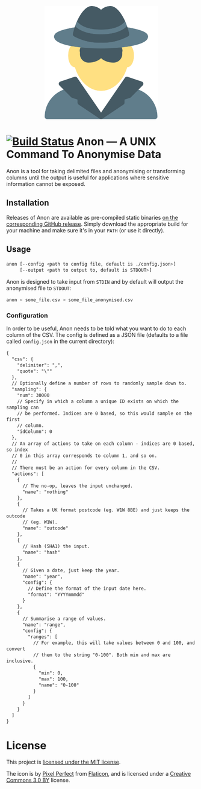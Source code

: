 <p align="center">
  <img src="icon.svg" width="300" />
</p>

# [![Build Status](https://travis-ci.org/intenthq/anon.svg?branch=master)](https://travis-ci.org/intenthq/anon) Anon — A UNIX Command To Anonymise Data

Anon is a tool for taking delimited files and anonymising or transforming columns until the output is useful for applications where sensitive information cannot be exposed.

## Installation

Releases of Anon are available as pre-compiled static binaries [on the corresponding GitHub release](https://github.com/intenthq/anon/releases). Simply download the appropriate build for your machine and make sure it's in your `PATH` (or use it directly).

## Usage

```sh
anon [--config <path to config file, default is ./config.json>]
     [--output <path to output to, default is STDOUT>]
```

Anon is designed to take input from `STDIN` and by default will output the anonymised file to `STDOUT`:

```sh
anon < some_file.csv > some_file_anonymised.csv
```

### Configuration

In order to be useful, Anon needs to be told what you want to do to each column of the CSV. The config is defined as a JSON file (defaults to a file called `config.json` in the current directory):

```json5
{
  "csv": {
    "delimiter": ",",
    "quote": "\""
  },
  // Optionally define a number of rows to randomly sample down to.
  "sampling": {
    "num": 30000
    // Specify in which a column a unique ID exists on which the sampling can
    // be performed. Indices are 0 based, so this would sample on the first
    // column.
    "idColumn": 0
  },
  // An array of actions to take on each column - indices are 0 based, so index
  // 0 in this array corresponds to column 1, and so on.
  //
  // There must be an action for every column in the CSV.
  "actions": [
    {
      // The no-op, leaves the input unchanged.
      "name": "nothing"
    },
    {
      // Takes a UK format postcode (eg. W1W 8BE) and just keeps the outcode
      // (eg. W1W).
      "name": "outcode"
    },
    {
      // Hash (SHA1) the input.
      "name": "hash"
    },
    {
      // Given a date, just keep the year.
      "name": "year",
      "config": {
        // Define the format of the input date here.
        "format": "YYYYmmmdd"
      }
    },
    {
      // Summarise a range of values.
      "name": "range",
      "config": {
        "ranges": [
          // For example, this will take values between 0 and 100, and convert
          // them to the string "0-100". Both min and max are inclusive.
          {
            "min": 0,
            "max": 100,
            "name": "0-100"
          }
        ]
      }
    }
  ]
}
```

# License

This project is [licensed under the MIT license](LICENSE).

The icon is by [Pixel Perfect](https://www.flaticon.com/authors/pixel-perfect) from [Flaticon](https://www.flaticon.com/), and is licensed under a [Creative Commons 3.0 BY](http://creativecommons.org/licenses/by/3.0/) license.
